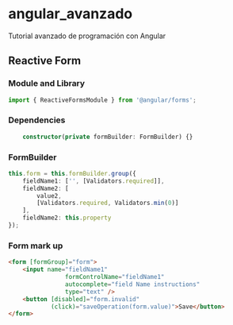 # angular_avanzado

Tutorial avanzado de programación con Angular

## Reactive Form

### Module and Library

```typescript
import { ReactiveFormsModule } from '@angular/forms';
```

### Dependencies

```typescript
	constructor(private formBuilder: FormBuilder) {}
```

### FormBuilder

```typescript
this.form = this.formBuilder.group({
	fieldName1: ['', [Validators.required]],
	fieldName2: [
		value2,
		[Validators.required, Validators.min(0)]
	],
	fieldName2: this.property
});
```

### Form mark up

```html
<form [formGroup]="form">
	<input name="fieldName1"
				formControlName="fieldName1"
				autocomplete="field Name instructions"
				type="text" />
	<button [disabled]="form.invalid"
	        (click)="saveOperation(form.value)">Save</button>
</form>
```
